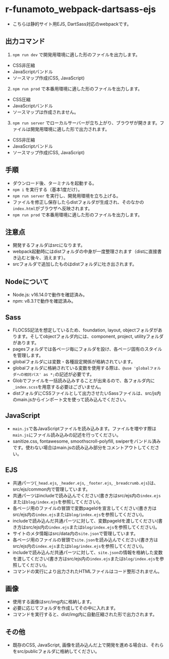 # r-funamoto_webpack-dartsass-ejs
- こちらは静的サイト用EJS, DartSass対応のwebpackです。

## 出力コマンド
1. `npm run dev` で開発用環境に適した形のファイルを出力します。
- CSS非圧縮
- JavaScriptバンドル
- ソースマップ作成(CSS, JavaScript)
2. `npm run prod` で本番用環境に適した形のファイルを出力します。
- CSS圧縮
- JavaScriptバンドル
- ソースマップは作成されません。
3. `npm run server` でローカルサーバーが立ち上がり、ブラウザが開きます。ファイルは開発用環境に適した形で出力されます。
- CSS非圧縮
- JavaScriptバンドル
- ソースマップ作成(CSS, JavaScript)

## 手順
- ダウンロード後、ターミナルを起動する。
- `npm i` を実行する（基本1度だけ）。
- `npm run server` を実行し、開発用環境を立ち上げる。
- ファイルを修正し保存したらdistフォルダが生成され、そのなかの`index.html`がブラウザへ反映されます。
- `npm run prod` で本番用環境に適した形のファイルを出力します。

## 注意点
- 開発するフォルダはsrcになります。
- webpack起動時にはdistフォルダの中身が一度整理されます（distに直接書き込むと後々、消えます）。
- srcフォルダで追加したものはdistフォルダに吐き出されます。

## Nodeについて
- Node.js: v16.14.0で動作を確認済み。
- npm: v8.3.1で動作を確認済み。

## Sass
- FLOCSS記法を想定しているため、foundation, layout, objectフォルダがあります。そしてobjectフォルダ内には、component, project, utilityフォルダがあります。
- pagesフォルダでは各ページ毎にフォルダを設け、各ページ固有のスタイルを管理します。
- globalフォルダには変数・各種設定関係が格納されています。
- globalフォルダに格納されている変数を使用する際は、`@use 'globalフォルダへの相対パス' as *;`の記述が必要です。
- Globでファイルを一括読み込みすることが出来るので、各フォルダ内に`_index.scss`を用意する必要はございません。
- distフォルダにCSSファイルとして出力させたいSassファイルは、src/js内のmain.jsからインポート文を使って読み込んでください。

## JavaScript
- `main.js`で各JavaScriptファイルを読み込みます。ファイルを増やす際は`main.js`にファイル読み込みの記述を行ってください。
- sanitize.css, fontawesome, smoothscroll-polyfill, swiperをバンドル済みです。使わない場合はmain.jsの読み込み部分をコメントアウトしてください。

## EJS
- 共通パーツ(`_head.ejs`, `_header.ejs`, `_footer.ejs`, `_breadcrumb.ejs`)は、src/ejs/common内で管理しています。
- 共通パーツはincludeで読み込んでください(書き方はsrc/ejs内の`index.ejs`または`blog/index.ejs`を参照してください)。
- 各ページ用のファイルの冒頭で変数pageIdを宣言してください(書き方はsrc/ejs内の`index.ejs`または`blog/index.ejs`を参照してください)。
- includeで読み込んだ共通パーツに対して、変数pageIdを渡してください(書き方はsrc/ejs内の`index.ejs`または`blog/index.ejs`を参照してください)。
- サイトのメタ情報はsrc/data内の`site.json`で管理しています。
- 各ページ用のファイルの冒頭で`site.json`を読み込んでください(書き方はsrc/ejs内の`index.ejs`または`blog/index.ejs`を参照してください)。
- includeで読み込んだ共通パーツに対して、`site.json`の情報を格納した変数を渡してください(書き方はsrc/ejs内の`index.ejs`または`blog/index.ejs`を参照してください)。
- コマンドの実行により出力されたHTMLファイルはコード整形されません。

## 画像
- 使用する画像はsrc/img内に格納します。
- 必要に応じてフォルダを作成してその中に入れます。
- コマンドを実行すると、dist/img内に自動圧縮された形で出力されます。

## その他
- 既存のCSS, JavaScript, 画像を読み込んだ上で開発を進める場合は、それらをsrc/publicフォルダに格納してください。

